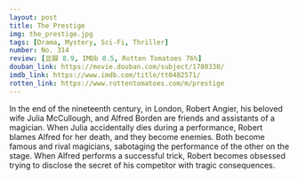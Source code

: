 ```yaml
---
layout: post 
title: The Prestige
img: the_prestige.jpg
tags: [Drama, Mystery, Sci-Fi, Thriller]
number: No. 314
review: [豆瓣 8.9, IMDb 8.5, Rotten Tomatoes 76%]
douban_link: https://movie.douban.com/subject/1780330/
imdb_link: https://www.imdb.com/title/tt0482571/
rotten_link: https://www.rottentomatoes.com/m/prestige
---
```


In the end of the nineteenth century, in London, Robert Angier, his beloved wife Julia McCullough, and Alfred Borden are friends and assistants of a magician. When Julia accidentally dies during a performance, Robert blames Alfred for her death, and they become enemies. Both become famous and rival magicians, sabotaging the performance of the other on the stage. When Alfred performs a successful trick, Robert becomes obsessed trying to disclose the secret of his competitor with tragic consequences.